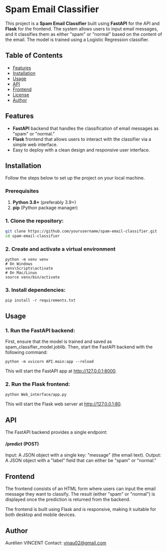 # Spam Email Classifier

This project is a **Spam Email Classifier** built using **FastAPI** for the API and **Flask** for the frontend. The system allows users to input email messages, and it classifies them as either "spam" or "normal" based on the content of the email. The model is trained using a Logistic Regression classifier.

## Table of Contents
- [Features](#features)
- [Installation](#installation)
- [Usage](#usage)
- [API](#api)
- [Frontend](#frontend)
- [License](#license)
- [Author](#author)

## Features
- **FastAPI** backend that handles the classification of email messages as "spam" or "normal."
- **Flask** frontend that allows users to interact with the classifier via a simple web interface.
- Easy to deploy with a clean design and responsive user interface.

## Installation

Follow the steps below to set up the project on your local machine.

### Prerequisites
1. **Python 3.8+** (preferably 3.9+)
2. **pip** (Python package manager)

### 1. Clone the repository:
```bash
git clone https://github.com/yourusername/spam-email-classifier.git
cd spam-email-classifier
```
### 2. Create and activate a virtual environment
``` 
python -m venv venv
# On Windows
venv\Scripts\activate
# On Mac/Linux
source venv/bin/activate
```
### 3. Install dependencies:
```
pip install -r requirements.txt
```

## Usage 
### 1. Run the FastAPI backend:
First, ensure that the model is trained and saved as spam_classifier_model.joblib. Then, start the FastAPI backend with the following command:
```
python -m uvicorn API.main:app --reload
```
This will start the FastAPI app at http://127.0.0.1:8000.

### 2. Run the Flask frontend:

```
python Web_interface/app.py
```
This will start the Flask web server at http://127.0.0.1:80.


## API 
The FastAPI backend provides a single endpoint:

#### /predict (POST)
Input: A JSON object with a single key: "message" (the email text).
Output: A JSON object with a "label" field that can either be "spam" or "normal."

## Frontend
The frontend consists of an HTML form where users can input the email message they want to classify. The result (either "spam" or "normal") is displayed once the prediction is returned from the backend.

The frontend is built using Flask and is responsive, making it suitable for both desktop and mobile devices.
## Author
Aurélien VINCENT
Contact: vinau02@gmail.com